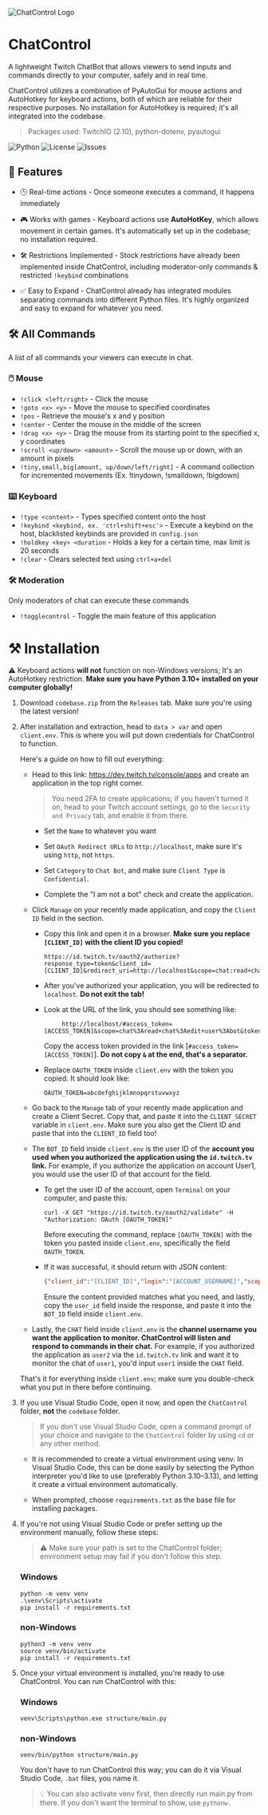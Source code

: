 ![ChatControl Logo](https://monobyte.studio/assets/projects/chatcontrol.png)
# ChatControl
A lightweight Twitch ChatBot that allows viewers to send inputs and commands directly to your computer, safely and in real time.

ChatControl utilizes a combination of PyAutoGui for mouse actions and AutoHotkey for keyboard actions, both of which are reliable for their respective purposes. No installation for AutoHotkey is required; it's all integrated into the codebase.

> Packages used: TwitchIO (2.10), python-dotenv, pyautogui

![Python](https://img.shields.io/badge/Python-3.10--3.13-blue)
![License](https://img.shields.io/github/license/MonobyteStudios/ChatControl)
![Issues](https://img.shields.io/github/issues/MonobyteStudios/ChatControl)

## 💫 Features

- 🕒 Real-time actions - Once someone executes a command, it happens immediately

- 🎮 Works with games - Keyboard actions use **AutoHotKey**, which allows movement in certain games. It's automatically set up in the codebase; no installation required.

- 🛠️ Restrictions Implemented - Stock restrictions have already been implemented inside ChatControl, including moderator-only commands & restricted `!keybind` combinations

- ✅ Easy to Expand - ChatControl already has integrated modules separating commands into different Python files. It's highly organized and easy to expand for whatever you need.

## 🛠️ All Commands
A list of all commands your viewers can execute in chat.

### 🖱️ Mouse
- `!click <left/right>` - Click the mouse
- `!goto <x> <y>` - Move the mouse to specified coordinates
- `!pos` - Retrieve the mouse's x and y position
- `!center` - Center the mouse in the middle of the screen
- `!drag <x> <y>` - Drag the mouse from its starting point to the specified x, y coordinates
- `!scroll <up/down> <amount>` - Scroll the mouse up or down, with an amount in pixels
- `!tiny,small,big[amount, up/down/left/right]` - A command collection for incremented movements (Ex. !tinydown, !smalldown, !bigdown)

### ⌨️ Keyboard
- `!type <content>` - Types specified content onto the host
- `!keybind <keybind, ex. 'ctrl+shift+esc'>` - Execute a keybind on the host, blacklisted keybinds are provided in `config.json`
- `!holdkey <key> <duration` - Holds a key for a certain time, max limit is 20 seconds
- `!clear` - Clears selected text using `ctrl+a+del`

### 🛠️ Moderation
Only moderators of chat can execute these commands
- `!togglecontrol` - Toggle the main feature of this application

# ⚒️ Installation
⚠️ Keyboard actions **will not** function on non-Windows versions; It's an AutoHotkey restriction. **Make sure you have Python 3.10+ installed on your computer globally!**

1. Download `codebase.zip` from the `Releases` tab. Make sure you're using the latest version!
   
2. After installation and extraction, head to `data > var` and open `client.env`. This is where you will put down credentials for ChatControl to function.

   Here's a guide on how to fill out everything:
   
   - Head to this link: https://dev.twitch.tv/console/apps and create an application in the top right corner.
     
     > You need 2FA to create applications; if you haven't turned it on, head to your Twitch account settings, go to the `Security and Privacy` tab, and enable it from there.

     - Set the `Name` to whatever you want
       
     - Set `OAuth Redirect URLs` to `http://localhost`, make sure it's using `http`, not `https`.
       
     - Set `Category` to `Chat Bot`, and make sure `Client Type` is `Confidential`.
       
     - Complete the "I am not a bot" check and create the application.
       
       
   - Click `Manage` on your recently made application, and copy the `Client ID` field in the section.
       
     - Copy this link and open it in a browser. **Make sure you replace `[CLIENT_ID]` with the client ID you copied!**
       ```
       https://id.twitch.tv/oauth2/authorize?response_type=token&client_id=[CLIENT_ID]&redirect_uri=http://localhost&scope=chat:read+chat:edit+user:bot&force_verify=true
       ```

     - After you've authorized your application, you will be redirected to `localhost`. **Do not exit the tab!**
    
     - Look at the URL of the link, you should see something like:
        ```
             http://localhost/#access_token=[ACCESS_TOKEN]&scope=chat%3Aread+chat%3Aedit+user%3Abot&token_type=bearer
        ```
        Copy the access token provided in the link [`#access_token=[ACCESS_TOKEN]`]. **Do not copy  `&` at the end, that's a separator.**

     - Replace `OAUTH_TOKEN` inside `client.env` with the token you copied. It should look like:
          ```
       OAUTH_TOKEN=abcdefghijklmnopqrstuvwxyz
          ```

    - Go back to the `Manage` tab of your recently made application and create a Client Secret. Copy that, and paste it into the `CLIENT_SECRET` variable in `client.env`. Make sure you also get the Client ID and paste that into the `CLIENT_ID` field too!

     - The `BOT_ID` field inside `client.env` is the user ID of the **account you used when you authorized the application using the `id.twitch.tv` link.** For example, if you authorize the application on account User1, you would use the user ID of that account for the field.
       
       - To get the user ID of the account, open `Terminal` on your computer, and paste this:
         
         ```
         curl -X GET "https://id.twitch.tv/oauth2/validate" -H "Authorization: OAuth [OAUTH_TOKEN]"
         ```
         Before executing the command, replace `[OAUTH_TOKEN]` with the token you pasted inside `client.env`, specifically the field `OAUTH_TOKEN`.

       - If it was successful, it should return with JSON content:
         ```json
         {"client_id":"[CLIENT_ID]","login":"[ACCOUNT_USERNAME]","scopes":["chat:edit","chat:read","user:bot"],"user_id":"[USER_ID]","expires_in":123456789}
         ```

         Ensure the content provided matches what you need, and lastly, copy the `user_id` field inside the response, and paste it into the `BOT_ID` field inside `client.env`.

   - Lastly, the `CHAT` field inside `client.env` is the **channel username you want the application to monitor. ChatControl will listen and respond to commands in their chat.** For example, if you authorized the application as `user2` via the `id.twitch.tv` link and want it to monitor the chat of `user1`, you'd input `user1` inside the `CHAT` field.
  
   That's it for everything inside `client.env`; make sure you double-check what you put in there before continuing.

3. If you use Visual Studio Code, open it now, and open the `ChatControl` folder, **not** the `codebase` folder.
   > If you don't use Visual Studio Code, open a command prompt of your choice and navigate to the `ChatControl` folder by using `cd` or any other method.

    - It is recommended to create a virtual environment using venv. In Visual Studio Code, this can be done easily by selecting the Python interpreter you'd like to use (preferably Python 3.10–3.13), and letting it create a virtual environment automatically.

    - When prompted, choose `requirements.txt` as the base file for installing packages.

4. If you're not using Visual Studio Code or prefer setting up the environment manually, follow these steps:
     > ⚠️ Make sure your path is set to the ChatControl folder; environment setup may fail if you don't follow this step.
   
    ### Windows
     ```
     python -m venv venv
     .\venv\Scripts\activate
     pip install -r requirements.txt
      ```

   ### non-Windows
   ```
   python3 -m venv venv
   source venv/bin/activate
   pip install -r requirements.txt
   ```

5. Once your virtual environment is installed, you're ready to use ChatControl. You can run ChatControl with this:
   
   ### Windows
    ```
    venv\Scripts\python.exe structure/main.py
    ```
  
    ### non-Windows
    ```
    venv/bin/python structure/main.py
    ```

    You don't have to run ChatControl this way; you can do it via Visual Studio Code, `.bat` files, you name it.

    > 💡 You can also activate venv first, then directly run main.py from there. If you don't want the terminal to show, use `pythonw.`
